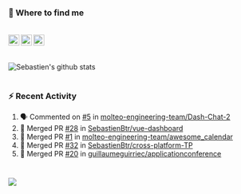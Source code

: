 
<h1></h1>

### :speech_balloon: Where to find me

</br>
<a href="https://twitter.com/seb_bouttier">
  <img align="left" width="22px" src="https://cdn.jsdelivr.net/npm/simple-icons@v3/icons/twitter.svg" />
</a>
<a href="https://www.linkedin.com/in/sebastien-bouttier">
  <img align="left" width="22px" src="https://cdn.jsdelivr.net/npm/simple-icons@v3/icons/linkedin.svg" />
</a>
<a href="https://sebastien-bouttier.medium.com/">
  <img align="left" width="22px" src="https://cdn.jsdelivr.net/npm/simple-icons@v3/icons/medium.svg" />
</a>
</br>

<h1></h1>

![Sebastien's github stats](https://github-readme-stats.vercel.app/api?username=sebastienBtr&show_icons=true&title_color=24292e&icon_color=40c463&text_color=24292e&bg_color=fff&count_private=true)

<h1></h1>

### :zap: Recent Activity

<!--START_SECTION:activity-->
1. 🗣 Commented on [#5](https://github.com/molteo-engineering-team/Dash-Chat-2/issues/5) in [molteo-engineering-team/Dash-Chat-2](https://github.com/molteo-engineering-team/Dash-Chat-2)
2. 🎉 Merged PR [#28](https://github.com/SebastienBtr/vue-dashboard/pull/28) in [SebastienBtr/vue-dashboard](https://github.com/SebastienBtr/vue-dashboard)
3. 🎉 Merged PR [#1](https://github.com/molteo-engineering-team/awesome_calendar/pull/1) in [molteo-engineering-team/awesome_calendar](https://github.com/molteo-engineering-team/awesome_calendar)
4. 🎉 Merged PR [#32](https://github.com/SebastienBtr/cross-platform-TP/pull/32) in [SebastienBtr/cross-platform-TP](https://github.com/SebastienBtr/cross-platform-TP)
5. 🎉 Merged PR [#20](https://github.com/guillaumeguirriec/applicationconference/pull/20) in [guillaumeguirriec/applicationconference](https://github.com/guillaumeguirriec/applicationconference)
<!--END_SECTION:activity-->

<h1></h1>

![](https://komarev.com/ghpvc/?username=sebastienBtr)
